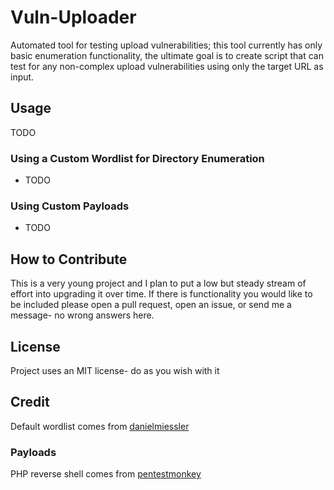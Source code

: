 # Vuln-Uploader

Automated tool for testing upload vulnerabilities; this tool currently has only basic enumeration functionality, the ultimate goal is to create script that can test for any non-complex upload vulnerabilities using only the target URL as input.  

## Usage

TODO

### Using a Custom Wordlist for Directory Enumeration

- TODO

### Using Custom Payloads

- TODO

## How to Contribute

This is a very young project and I plan to put a low but steady stream of effort into upgrading it over time.  If there is functionality you would like to be included please open a pull request, open an issue, or send me a message- no wrong answers here.  

## License

Project uses an MIT license- do as you wish with it

## Credit

Default wordlist comes from [danielmiessler](https://github.com/danielmiessler/SecLists/blob/master/Discovery/Web-Content/directory-list-2.3-medium.txt)

### Payloads

PHP reverse shell comes from [pentestmonkey](https://github.com/pentestmonkey/php-reverse-shell/blob/master/php-reverse-shell.php)
